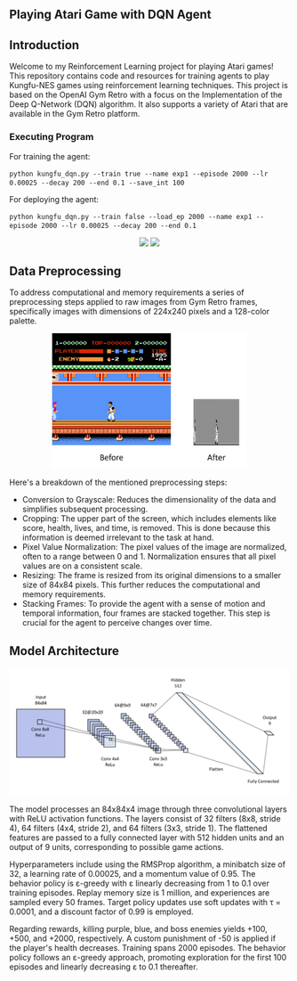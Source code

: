 ## Playing Atari Game with DQN Agent
## Introduction
Welcome to my Reinforcement Learning project for playing Atari games! This repository contains code and resources for training agents to play Kungfu-NES games using reinforcement learning techniques. This project is based on the OpenAI Gym Retro with a focus on the Implementation of the Deep Q-Network (DQN) algorithm. It also supports a variety of Atari that are available in the Gym Retro platform.

### Executing Program
For training the agent:
```
python kungfu_dqn.py --train true --name exp1 --episode 2000 --lr 0.00025 --decay 200 --end 0.1 --save_int 100
```

For deploying the agent:
```
python kungfu_dqn.py --train false --load_ep 2000 --name exp1 --episode 2000 --lr 0.00025 --decay 200 --end 0.1
```

<p align="center">
  <img src="/figures/before_training.gif" style="width:350px;"/>
  <img src="/figures/after_training.gif" style="width:350px;"/>
</p>

## Data Preprocessing
To address computational and memory requirements a series of preprocessing steps applied to raw images from Gym Retro frames, specifically images with dimensions of 224x240 pixels and a 128-color palette. 

<p align="center">
  <img src="/figures/data_preprocessing.jpg" style="width:350px;"/>
</p>

Here's a breakdown of the mentioned preprocessing steps:
- Conversion to Grayscale: Reduces the dimensionality of the data and simplifies subsequent processing.
- Cropping: The upper part of the screen, which includes elements like score, health, lives, and time, is removed. This is done because this information is deemed irrelevant to the task at hand.
- Pixel Value Normalization: The pixel values of the image are normalized, often to a range between 0 and 1. Normalization ensures that all pixel values are on a consistent scale.
- Resizing: The frame is resized from its original dimensions to a smaller size of 84x84 pixels. This further reduces the computational and memory requirements.
- Stacking Frames: To provide the agent with a sense of motion and temporal information, four frames are stacked together. This step is crucial for the agent to perceive changes over time.

## Model Architecture
<p align="center">
  <img src="/figures/DQN_arch.png" style="width:700px;"/>
</p>

The model processes an 84x84x4 image through three convolutional layers with ReLU activation functions. The layers consist of 32 filters (8x8, stride 4), 64 filters (4x4, stride 2), and 64 filters (3x3, stride 1). The flattened features are passed to a fully connected layer with 512 hidden units and an output of 9 units, corresponding to possible game actions.

Hyperparameters include using the RMSProp algorithm, a minibatch size of 32, a learning rate of 0.00025, and a momentum value of 0.95. The behavior policy is ε-greedy with ε linearly decreasing from 1 to 0.1 over training episodes. Replay memory size is 1 million, and experiences are sampled every 50 frames. Target policy updates use soft updates with τ = 0.0001, and a discount factor of 0.99 is employed.

Regarding rewards, killing purple, blue, and boss enemies yields +100, +500, and +2000, respectively. A custom punishment of -50 is applied if the player's health decreases. Training spans 2000 episodes. The behavior policy follows an ε-greedy approach, promoting exploration for the first 100 episodes and linearly decreasing ε to 0.1 thereafter.
